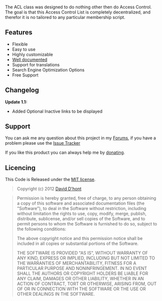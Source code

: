 The ACL class was designed to do nothing other then do Access Control. The goal is that this Access Control List is completely decentralized, and therefor it is no tailored to any particular membership script.

## Features
- Flexible
- Easy to use
- Highly customizable
- [Well documented](https://github.com/Blaxus/Flexible-PHP-Pagination/blob/master/Documentation.md "Flexible PHP Pagination Documentation")
- Support for translations
- Search Engine Optimization Options
- Free Support

## Changelog
**Update 1.1:**  
- Added Optional Inactive links to be displayed

## Support

You can ask me any question about this project in my [Forums], if you have a problem please use the [Issue Tracker]

If you like this product you can always help me by [donating].

## Licencing

This Code is Released under the [MIT license].

> Copyright (c) 2012 [David D'hont]

> Permission is hereby granted, free of charge, to any person obtaining a copy of this software and associated documentation files (the "Software"), to deal in the Software without restriction, including without limitation the rights to use, copy, modify, merge, publish, distribute, sublicense, and/or sell copies of the Software, and to permit persons to whom the Software is furnished to do so, subject to the following conditions:
> 
> The above copyright notice and this permission notice shall be included in all copies or substantial portions of the Software.
> 
> THE SOFTWARE IS PROVIDED "AS IS", WITHOUT WARRANTY OF ANY KIND, EXPRESS OR IMPLIED, INCLUDING BUT NOT LIMITED TO THE WARRANTIES OF MERCHANTABILITY, FITNESS FOR A PARTICULAR PURPOSE AND NONINFRINGEMENT. IN NO EVENT SHALL THE AUTHORS OR COPYRIGHT HOLDERS BE LIABLE FOR ANY CLAIM, DAMAGES OR OTHER LIABILITY, WHETHER IN AN ACTION OF CONTRACT, TORT OR OTHERWISE, ARISING FROM, OUT OF OR IN CONNECTION WITH THE SOFTWARE OR THE USE OR OTHER DEALINGS IN THE SOFTWARE.

[Issue Tracker]: https://github.com/Blaxus/Flexible-PHP-Pagination/issues
[donating]: http://blaxus.net/donate/
[Forums]: http://blaxus.net/forums/
[@blaxus]: http://twitter.com/blaxus
[David D'hont]: mailto:blaxus@gmail.com
[MIT license]: http://www.opensource.org/licenses/mit-license.php